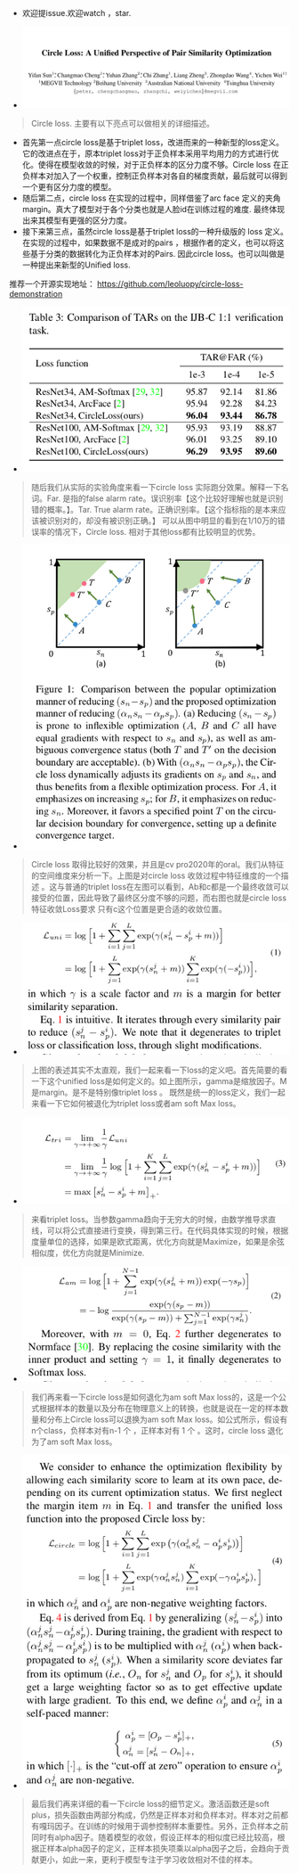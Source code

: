 
+ 欢迎提issue.欢迎watch ，star.


+ ![](./circleLossTitle.png)
> Circle loss. 主要有以下亮点可以做相关的详细描述。
+ 首先第一点circle loss是基于triplet loss，改进而来的一种新型的loss定义。它的改进点在于，原本triplet loss对于正负样本采用平均用力的方式进行优化。使得在模型收敛的时候，对于正负样本的区分力度不够。Circle loss 在正负样本对加入了一个权重，控制正负样本对各自的梯度贡献，最后就可以得到一个更有区分力度的模型。
+ 随后第二点，circle loss 在实现的过程中，同样借鉴了arc face 定义的夹角margin。真大了模型对于各个分类也就是人脸id在训练过程的难度. 最终体现出来其模型有更强的区分力度。
+ 接下来第三点，虽然circle loss是基于triplet loss的一种升级版的 loss 定义。在实现的过程中，如果数据不是成对的pairs ，根据作者的定义，也可以将这些基于分类的数据转化为正负样本对的Pairs.  因此circle loss。也可以叫做是一种提出来新型的Unified loss. 

推荐一个开源实现地址：
https://github.com/leoluopy/circle-loss-demonstration

+ ![](./experiment.png)
> 随后我们从实际的实验角度来看一下circle loss 实际跑分效果。解释一下名词。Far. 是指的false alarm rate。误识别率【这个比较好理解也就是识别错的概率。】。Tar. True alarm rate。正确识别率。【这个指标指的是本来应该被识别对的，却没有被识别正确。】 可以从图中明显的看到在1/10万的错误率的情况下，Circle loss. 相对于其他loss都有比较明显的优势。

+ ![](./feature_embed.png)
> Circle loss 取得比较好的效果，并且是cv pro2020年的oral。我们从特征的空间维度来分析一下。上图是对circle loss 收敛过程中特征维度的一个描述 。这与普通的triplet loss在左图可以看到，Ab和c都是一个最终收敛可以接受的位置，因此导致了最终区分度不够的问题，而右图也就是circle loss 特征收敛Loss要求 只有c这个位置是更合适的收敛位置。

+ ![](./loss_define_circle.png)
> 上图的表述其实不太直观，我们一起来看一下loss的定义吧。首先简要的看一下这个unified loss是如何定义的。如上图所示，gamma是缩放因子。M是margin。是不是特别像triplet loss 。 既然是统一的loss定义，我们一起来看一下它如何被退化为triplet loss或者am soft Max loss。

+ ![](./loss_define_tri.png)
> 来看triplet loss。当参数gamma趋向于无穷大的时候，由数学推导求直线，可以将公式直接进行变换，得到第三行。在代码具体实现的时候，根据度量单位的选择，如果是欧式距离，优化方向就是Maximize，如果是余弦相似度，优化方向就是Minimize.
+ ![](./loss_define_am.png)
> 我们再来看一下circle loss是如何退化为am soft Max loss的，这是一个公式根据样本的数量以及分布在物理意义上的转换，也就是说在一定的样本数量和分布上Circle loss可以退换为am soft Max loss。如公式所示，假设有n个class，负样本对有n-1 个 ，正样本对有 1 个 。这时，circle loss 退化为了am soft Max loss。
+ ![](./loss_detail_circleloss.png)
> 最后我们再来详细的看一下circle loss的细节定义。激活函数还是soft plus，损失函数由两部分构成，仍然是正样本对和负样本对。样本对之前都有嘎玛因子。在训练的时候用于调参控制样本重要性。另外，正负样本之前同时有alpha因子。随着模型的收敛，假设正样本的相似度已经比较高，根据正样本alpha因子的定义，正样本损失项乘以alpha因子之后，会趋向于贡献更小，如此一来，更利于模型专注于学习收敛相对不佳的样本。




